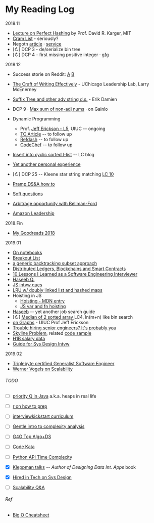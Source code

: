 My Reading Log
==============

2018.11
 - [Lecture on Perfect Hashing](https://www.youtube.com/watch?v=N0COwN14gt0&list=PLcwzLgwZyB41YgCGN1LFO-7wsg8Qh6-gp&index=2) by Prof. David R. Karger, MIT
 - [Cram List](https://jeremyaguilon.me/blog/ranking_interview_questions_by_cram_score) - seriously? 
 - Negotn [article](https://www.kalzumeus.com/2012/01/23/salary-negotiation/) · [service](https://fearlesssalarynegotiation.com/salary-negotiation-guide/)
- [↻] DCP 3 - de/serialize bin tree 
- [↻] DCP 4 - first missing positive integer · [gfg](https://www.geeksforgeeks.org/find-the-smallest-positive-number-missing-from-an-unsorted-array/)


2018.12
- Success storie on Reddit: [A](https://www.reddit.com/r/cscareerquestions/comments/8235gs/got_my_dream_job_offer_thanks_to_this_sub_tips/)
 [B](https://www.reddit.com/r/cscareerquestions/comments/9dru7n/official_salary_sharing_thread_for_experienced/e5kc1ow/)
- [The Craft of Writing Effectively](https://www.youtube.com/watch?v=vtIzMaLkCaM&t=3615s) - UChicago Leadership Lab, Larry McEnerney
- [Suffix Tree and other adv string d.s.](https://www.youtube.com/watch?v=F3nbY3hIDLQ&t=3328s) - Erik Damien
- DCP 9 · [Max sum of non-adj nums](http://blog.gainlo.co/index.php/2016/12/02/uber-interview-question-maximum-sum-non-adjacent-elements/) · on Gainlo
- Dynamic Programming
  - Prof. [Jeff Erickson - L5](http://jeffe.cs.illinois.edu/teaching/algorithms/notes/05-dynprog.pdf), UIUC -- ongoing
  - [TC Article](https://www.topcoder.com/community/competitive-programming/tutorials/dynamic-programming-from-novice-to-advanced/) -- to follow up
  - [Refdash](http://blog.refdash.com/dynamic-programming-tutorial-example/) -- to follow up
  - [CodeChef](https://www.codechef.com/wiki/tutorial-dynamic-programming#Practice_Problems) -- to follow up

- [Insert into cyclic sorted l-list](https://articles.leetcode.com/insert-into-a-cyclic-sorted-list/) -- LC blog
- [Yet another personal experience](https://www.reddit.com/r/cscareerquestions/comments/7vke9e/my_story_from_0_to_210/)
- [↻] DCP 25 -- Kleene star string matching [LC 10](https://leetcode.com/problems/regular-expression-matching/solution/)
- [Pramp DS&A how to](https://blog.pramp.com/how-to-succeed-in-data-structures-and-algorithms-interview-2ad1a28041b6)
- [Soft questions](https://www.indeed.com/hire/interview-questions/software-engineer)
- [Arbitrage opportunity with Bellman-Ford](https://www.dailycodingproblem.com/blog/how-to-find-arbitrage-opportunities-in-python/)
- [Amazon Leadership](https://medium.com/@scarletinked/are-you-the-leader-were-looking-for-interviewing-at-amazon-8301d787815d)

2018.Fin 
- [My Goodreads 2018](https://www.goodreads.com/user/year_in_books/2018/41508510)

2019.01
- [On notebooks](https://lauralisscott.com/2017-bullet-journal-comparison-leuchtturm-rhodia-midori-muji-northbooks-moleskine/)
- [Breakout List](https://breakoutlist.com/)
- [a generic backtracking subset approach](https://leetcode.com/problems/combination-sum/discuss/16502/A-general-approach-to-backtracking-questions-in-Java-(Subsets-Permutations-Combination-Sum-Palindrome-Partitioning))
- [Distributed Ledgers, Blockchains and Smart Contracts](https://www.youtube.com/watch?v=s27jeiggtIU)
- [10 Lessons I Learned as a Software Engineering Interviewer](https://medium.com/p/87cf1d6f884c)
- [Haseeb Q.](https://haseebq.com/how-not-to-bomb-your-offer-negotiation/)
- [JS intvw ques](https://www.toptal.com/javascript/interview-questions)
- [LRU w/ doubly linked list and hashed maps](https://medium.com/@krishankantsinghal/my-first-blog-on-medium-583159139237)
- Hoisting in JS
  - [Hoisting - MDN entry](https://developer.mozilla.org/en-US/docs/Glossary/Hoisting)
  - [JS var and fn hoisting](http://adripofjavascript.com/blog/drips/variable-and-function-hoisting.html)
- [Haseeb](https://haseebq.com/how-to-break-into-tech-job-hunting-and-interviews/) -- yet another job search guide
- [↻] [Median of 2 sorted array ](https://leetcode.com/problems/median-of-two-sorted-arrays/discuss/2496/Concise-JAVA-solution-based-on-Binary-Search) LC4, ln(m+n) like bin search 
- [on Graphs](http://jeffe.cs.illinois.edu/teaching/algorithms/book/05-graphs.pdf) - UIUC Prof Jeff Erickson 
- [Trouble hiring senior engineers? It's probably you](https://hiringengineersbook.com/post/trouble-hiring/)
- [Skyline Problem](https://briangordon.github.io/2014/08/the-skyline-problem.html), related [code sample](https://leetcode.com/problems/the-skyline-problem/discuss/61211/Java-570ms-Heap%2BBST-and-430ms-Divide-and-Conquer-Solution-with-Explanation)
- [H1B salary data](https://h1bdata.info/)
- [Guide for Sys Design Intvw](https://www.teamblind.com/article/A-guide-to-preparing-for-the-system-designarchitecture-interview-GzXOL8EL)

2019.02
- [Triplebyte certified Generalist Software Engineer](https://triplebyte.com/certificate/KKhrz2Q)
- [Werner Vogels on Scalability](https://www.allthingsdistributed.com/2006/03/a_word_on_scalability.html)

###### TODO
- [ ] [priority Q in Java](https://algs4.cs.princeton.edu/24pq/) a.k.a. heaps in real life
- [ ] [r on how to prep](https://www.reddit.com/r/cscareerquestions/comments/1jov24/heres_how_to_prepare_for_tech_interviews/)
- [ ] [interviewkickstart curriculum](https://www.interviewkickstart.com/curriculum)
- [ ] [Gentle intro to complexity analysis](http://discrete.gr/complexity/)
- [ ] [G4G Top Algo+DS](https://www.geeksforgeeks.org/top-algorithms-and-data-structures-for-competitive-programming/)
- [ ] [Code Kata](http://codekata.com/kata/codekata-intro/)
- [ ] [Python API Time Complexity](https://wiki.python.org/moin/TimeComplexity)
- [X] [Kleppman talks](https://www.youtube.com/channel/UClB4KPy5LkJj1t3SgYVtMOQ/playlists) -- _Author of Designing Data Int. Apps_ book
- [X] [Hired in Tech on Sys Design](https://www.hiredintech.com/system-design)
- [ ] [Scalability Q&A](http://highscalability.com/all-time-favorites/)


###### Ref
- [Big O Cheatsheet](http://bigocheatsheet.com/)

